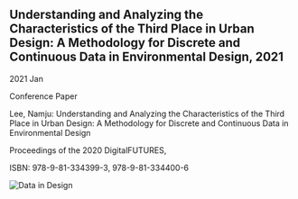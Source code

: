 ## Understanding and Analyzing the Characteristics of the Third Place in Urban Design: A Methodology for Discrete and Continuous Data in Environmental Design, 2021

2021 Jan 

Conference Paper

Lee, Namju: Understanding and Analyzing the Characteristics of the Third Place in Urban Design: A Methodology for Discrete and Continuous Data in Environmental Design

Proceedings of the 2020 DigitalFUTURES, 

ISBN: 978-9-81-334399-3, 978-9-81-334400-6

![Data in Design](https://namjulee.github.io/njs-lab-public/project/2021-paper-understanding-and-analyzing-the-characteristics-of-the-third-place/2021-paper-understanding-and-analyzing-the-characteristics-of-the-third-place.jpg)